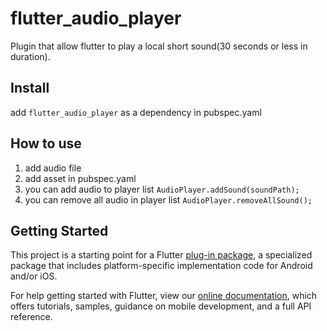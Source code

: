 # flutter_audio_player

Plugin that allow flutter to play a local short sound(30 seconds or less in duration).

## Install

add `flutter_audio_player` as a dependency in pubspec.yaml

## How to use

1. add audio file
2. add asset in pubspec.yaml
3. you can add audio to player list `AudioPlayer.addSound(soundPath);`
4. you can remove all audio in player list `AudioPlayer.removeAllSound();`

## Getting Started

This project is a starting point for a Flutter
[plug-in package](https://flutter.io/developing-packages/),
a specialized package that includes platform-specific implementation code for
Android and/or iOS.

For help getting started with Flutter, view our
[online documentation](https://flutter.io/docs), which offers tutorials, 
samples, guidance on mobile development, and a full API reference.

